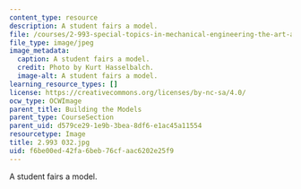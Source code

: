 ```yaml
---
content_type: resource
description: A student fairs a model.
file: /courses/2-993-special-topics-in-mechanical-engineering-the-art-and-science-of-boat-design-january-iap-2007/f6be00ed42fa6beb76cfaac6202e25f9_2993032.jpg
file_type: image/jpeg
image_metadata:
  caption: A student fairs a model.
  credit: Photo by Kurt Hasselbalch.
  image-alt: A student fairs a model.
learning_resource_types: []
license: https://creativecommons.org/licenses/by-nc-sa/4.0/
ocw_type: OCWImage
parent_title: Building the Models
parent_type: CourseSection
parent_uid: d579ce29-1e9b-3bea-8df6-e1ac45a11554
resourcetype: Image
title: 2.993 032.jpg
uid: f6be00ed-42fa-6beb-76cf-aac6202e25f9
---
```

A student fairs a model.